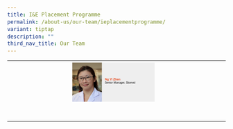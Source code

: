 ```yaml
---
title: I&E Placement Programme
permalink: /about-us/our-team/ieplacementprogramme/
variant: tiptap
description: ""
third_nav_title: Our Team
---
```

<table><tbody><tr><th rowspan="1" colspan="1"><a class="isomer-image-wrapper" href="/our-team/iande-placement-programme/ng-yi-zhen/"><img style="width: 40%;" height="auto" width="100%" alt="Ng Yi Zhen" src="/images/About/Our Team/I&amp;E Placement Program/NgYiZhen.JPG"></a></th><th rowspan="1" colspan="1"><p></p></th></tr><tr><td rowspan="1" colspan="1"><p></p></td><td rowspan="1" colspan="1"><p></p></td></tr><tr><td rowspan="1" colspan="1"><p></p></td><td rowspan="1" colspan="1"><p></p></td></tr></tbody></table><p></p>